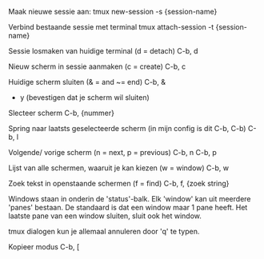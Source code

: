 Maak nieuwe sessie aan:
    tmux new-session -s {session-name}

Verbind bestaande sessie met terminal
    tmux attach-session -t {session-name}

Sessie losmaken van huidige terminal (d = detach)
    C-b, d

Nieuw scherm in sessie aanmaken (c = create)
  C-b, c

Huidige scherm sluiten (& = and ~= end)
  C-b, &
  + y (bevestigen dat je scherm wil sluiten)

Slecteer scherm
  C-b, {nummer}

Spring naar laatsts geselecteerde scherm (in mijn config is dit C-b, C-b)
  C-b, l

Volgende/ vorige scherm (n = next, p = previous)
  C-b, n
  C-b, p

Lijst van alle schermen, waaruit je kan kiezen (w = window)
  C-b, w

Zoek tekst in openstaande schermen (f = find)
  C-b, f, {zoek string}

Windows staan in onderin de 'status'-balk.
Elk 'window' kan uit meerdere 'panes' bestaan.
De standaard is dat een window maar 1 pane heeft.
Het laatste pane van een window sluiten, sluit ook het window.

tmux dialogen kun je allemaal annuleren door 'q' te typen.

Kopieer modus
  C-b, [

